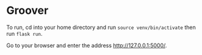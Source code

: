 # Groover

To run, cd into your home directory and run
`source venv/bin/activate`
then run `flask run`.

Go to your browser and enter the address http://127.0.0.1:5000/. 
